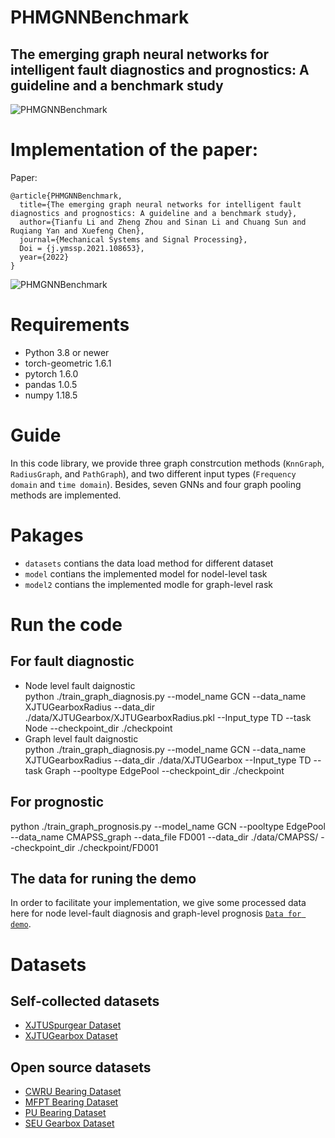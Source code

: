 # PHMGNNBenchmark
## The emerging graph neural networks for intelligent fault diagnostics and prognostics: A guideline and a benchmark study
![PHMGNNBenchmark](https://github.com/HazeDT/PHMGNNBenchmark/blob/main/logo2.png)


# Implementation of the paper:
Paper:
```
@article{PHMGNNBenchmark,
  title={The emerging graph neural networks for intelligent fault diagnostics and prognostics: A guideline and a benchmark study},
  author={Tianfu Li and Zheng Zhou and Sinan Li and Chuang Sun and Ruqiang Yan and Xuefeng Chen},
  journal={Mechanical Systems and Signal Processing},
  Doi = {j.ymssp.2021.108653},
  year={2022}
}
```

![PHMGNNBenchmark](https://github.com/HazeDT/PHMGNNBenchmark/blob/main/Framework.png)

# Requirements
* Python 3.8 or newer
* torch-geometric 1.6.1
* pytorch  1.6.0
* pandas  1.0.5
* numpy  1.18.5

# Guide 
 In this code library, we provide three graph constrcution methods (`KnnGraph`, `RadiusGraph`, and `PathGraph`), and two different input types (`Frequency domain` and `time domain`). Besides, seven GNNs and four graph pooling methods are implemented.
 
# Pakages
* `datasets` contians the data load method for different dataset
* `model` contians the implemented model for nodel-level task
* `model2` contians the implemented modle for graph-level rask

# Run the code
## For fault diagnostic
  * Node level fault daignostic <br>
  python  ./train_graph_diagnosis.py --model_name GCN --data_name XJTUGearboxRadius --data_dir ./data/XJTUGearbox/XJTUGearboxRadius.pkl  --Input_type TD  --task Node   --checkpoint_dir ./checkpoint 
  * Graph level fault daignostic <br>
  python  ./train_graph_diagnosis.py --model_name GCN --data_name XJTUGearboxRadius --data_dir ./data/XJTUGearbox --Input_type TD  --task Graph --pooltype EdgePool  --checkpoint_dir ./checkpoint
## For prognostic 
  python  ./train_graph_prognosis.py --model_name GCN --pooltype EdgePool --data_name CMAPSS_graph --data_file FD001 --data_dir ./data/CMAPSS/ --checkpoint_dir ./checkpoint/FD001
## The data for runing the demo
   In order to facilitate your implementation, we give some processed data here for node level-fault diagnosis and graph-level prognosis [`Data for demo`](https://drive.google.com/drive/folders/1px8KlGmWQ1SGkG-SKsw_j4tNDCsNI_38?usp=sharing).
   
# Datasets
## Self-collected datasets
* [XJTUSpurgear Dataset](https://drive.google.com/drive/folders/1ejGZu9oeL1D9nKN07Q7z72O8eFrWQTay?usp=sharing)
* [XJTUGearbox Dataset](https://drive.google.com/drive/folders/1ejGZu9oeL1D9nKN07Q7z72O8eFrWQTay?usp=sharing)
## Open source datasets
* [CWRU Bearing Dataset](https://engineering.case.edu/bearingdatacenter)
* [MFPT Bearing Dataset](https://www.mfpt.org/fault-data-sets/)
* [PU Bearing Dataset](https://mb.uni-paderborn.de/kat/forschung/datacenter/bearing-datacenter/)
* [SEU Gearbox Dataset](https://github.com/cathysiyu/Mechanical-datasets)
